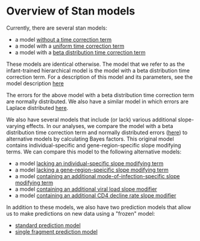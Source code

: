 # Overview of Stan models

Currently, there are several stan models: 

* a model [without a time correction term](multilevel_infant_model.stan)
* a model with a [uniform time correction term](multilevel_infant_model_time_error_uniform.stan)
* a model with a [beta distribution time correction term](multilevel_infant_model_time_error_beta.stan)

These models are identical otherwise. The model that we refer to as the infant-trained hierarchical model is the model with a beta distribution time correction term.
For a description of this model and its parameters, see the model description [here](MODEL_DESCRIPTION.md)

The errors for the above model with a beta distribution time correction term are normally distributed. We also have a similar model in which errors are Laplace distributed [here](multilevel_infant_model_time_error_beta_laplace.stan).

We also have several models that include (or lack) various additional slope-varying effects. In our analyses, we compare the model with a beta distribution time correction term and normally distributed errors ([here](multilevel_infant_model_time_error_beta.stan)) to alternative models by calculating Bayes factors. This original model contains individual-specific and gene-region-specific slope modifying terms. We can compare this model to the following alternative models:

* a model [lacking an individual-specific slope modifying term](multilevel_infant_model_time_error_beta_no_subject_variation.stan)
* a model [lacking a gene-region-speicific slope modifying term](multilevel_infant_model_time_error_beta_no_fragment_variation.stan)
* a model [containing an additional mode-of-infection-specific slope modifying term](multilevel_infant_model_time_error_beta_with_infection_time_variation.stan)
* a model [containing an additional viral load slope modifier](multilevel_infant_model_time_error_beta_with_vload_variation.stan)
* a model [containing an additional CD4 decline rate slope modifier](multilevel_infant_model_time_error_beta_with_percent_cd4_rate_variation.stan)

In addition to these models, we also have two prediction models that allow us to make predictions on new data using a "frozen" model:

* [standard prediction model](predict.stan)
* [single fragment prediction model](predict_one_frag.stan)
